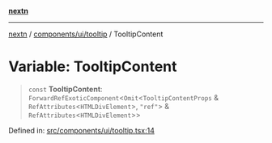 [**nextn**](../../../../README.md)

***

[nextn](../../../../modules.md) / [components/ui/tooltip](../README.md) / TooltipContent

# Variable: TooltipContent

> `const` **TooltipContent**: `ForwardRefExoticComponent`\<`Omit`\<`TooltipContentProps` & `RefAttributes`\<`HTMLDivElement`\>, `"ref"`\> & `RefAttributes`\<`HTMLDivElement`\>\>

Defined in: [src/components/ui/tooltip.tsx:14](https://github.com/Dicommunitas/ThreeJS_Terminal_3D/blob/c2331e405b00973e4f5e87258cdaf1d7c733b058/src/components/ui/tooltip.tsx#L14)
